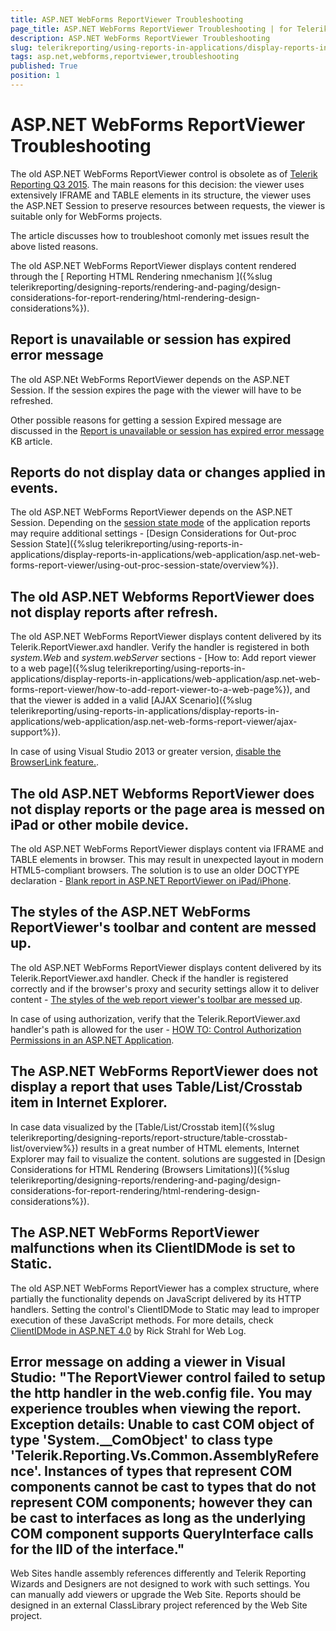 ```yaml
---
title: ASP.NET WebForms ReportViewer Troubleshooting
page_title: ASP.NET WebForms ReportViewer Troubleshooting | for Telerik Reporting Documentation
description: ASP.NET WebForms ReportViewer Troubleshooting
slug: telerikreporting/using-reports-in-applications/display-reports-in-applications/web-application/troubleshooting/asp.net-webforms-reportviewer-troubleshooting
tags: asp.net,webforms,reportviewer,troubleshooting
published: True
position: 1
---
```


# ASP.NET WebForms ReportViewer Troubleshooting



The old ASP.NET WebForms ReportViewer control is obsolete as of  [Telerik Reporting Q3 2015](http://www.telerik.com/support/whats-new/reporting/release-history/telerik-reporting-q3-2015-version-9-2-15-930).         The main reasons for this decision: the viewer uses extensively IFRAME and TABLE elements in its structure,         the viewer uses the ASP.NET Session to preserve resources between requests, the viewer is suitable only for WebForms projects.       

The  article discusses how to troubleshoot comonly met issues result the above listed reasons.

The old ASP.NET WebForms ReportViewer displays content rendered through the [        Reporting HTML Rendering nmechanism      ]({%slug telerikreporting/designing-reports/rendering-and-paging/design-considerations-for-report-rendering/html-rendering-design-considerations%}).       

## Report is unavailable or session has expired error message

The old ASP.NEt WebForms ReportViewer depends on the ASP.NET Session.           If the session expires the page with the viewer will have to be refreshed.         

Other possible reasons for getting a session Expired message are discussed in the  [Report is unavailable or session has expired error message](http://www.telerik.com/support/kb/reporting/deliver-reports-to-any-application/details/report-is-unavailable-or-session-has-expired-error-message)  KB article.         

## Reports do not display data or changes applied in events.

The old ASP.NET WebForms ReportViewer depends on the ASP.NET Session.           Depending on the  [session state mode](https://msdn.microsoft.com/en-us/library/ms178586.aspx)  of the application reports may require           additional settings - [Design Considerations for Out-proc Session State]({%slug telerikreporting/using-reports-in-applications/display-reports-in-applications/web-application/asp.net-web-forms-report-viewer/using-out-proc-session-state/overview%}).         

## The old ASP.NET Webforms ReportViewer does not display reports after refresh.

The old ASP.NET WebForms ReportViewer displays content delivered by its Telerik.ReportViewer.axd handler.           Verify the handler is registered in both *system.Web* and *system.webServer* sections -           [How to: Add report viewer to a web page]({%slug telerikreporting/using-reports-in-applications/display-reports-in-applications/web-application/asp.net-web-forms-report-viewer/how-to-add-report-viewer-to-a-web-page%}),           and that the viewer is added in a valid [AJAX Scenario]({%slug telerikreporting/using-reports-in-applications/display-reports-in-applications/web-application/asp.net-web-forms-report-viewer/ajax-support%}).         

In case of using Visual Studio 2013 or greater version,  [disable the BrowserLink feature.](http://www.asp.net/visual-studio/overview/2013/using-browser-link).         

## The old ASP.NET Webforms ReportViewer does not display reports or the page area is messed on iPad or other mobile device.

The old ASP.NET WebForms ReportViewer displays content via IFRAME and TABLE elements in browser.           This may result in unexpected layout in modern HTML5-compliant browsers.           The solution is to use an older DOCTYPE declaration -  [Blank report in ASP.NET ReportViewer on iPad/iPhone](http://www.telerik.com/support/kb/reporting/details/blank-report-in-asp.net-reportviewer-on-ipad-iphone).         

## The styles of the ASP.NET WebForms ReportViewer's toolbar and content are messed up.

The old ASP.NET WebForms ReportViewer displays content delivered by its Telerik.ReportViewer.axd handler.           Check if the handler is registered correctly and if the browser's proxy and security settings allow it to deliver content -  [The styles of the web report viewer's toolbar are messed up](http://www.telerik.com/support/kb/reporting/details/the-styles-of-the-web-report-viewer-s-toolbar-are-messed-up).         

In case of using authorization, verify that the Telerik.ReportViewer.axd handler's path is allowed for the user -  [HOW TO: Control Authorization Permissions in an ASP.NET Application](https://support.microsoft.com/en-us/kb/316871).         

## The ASP.NET WebForms ReportViewer does not display a report that uses Table/List/Crosstab item in Internet Explorer.

In case data visualized by the [Table/List/Crosstab item]({%slug telerikreporting/designing-reports/report-structure/table-crosstab-list/overview%})           results in a great number of HTML elements, Internet Explorer may fail to visualize the content. solutions are suggested in           [Design Considerations for HTML Rendering (Browsers Limitations)]({%slug telerikreporting/designing-reports/rendering-and-paging/design-considerations-for-report-rendering/html-rendering-design-considerations%}).         

## The ASP.NET WebForms ReportViewer malfunctions when its ClientIDMode is set to Static.

The old ASP.NET WebForms ReportViewer has a complex structure,           where partially the functionality depends on JavaScript delivered by its HTTP handlers.           Setting the control's ClientIDMode to Static may lead to improper execution of these JavaScript methods. For more details, check            [ClientIDMode in ASP.NET 4.0](https://weblog.west-wind.com/posts/2009/Nov/07/ClientIDMode-in-ASPNET-40)  by Rick Strahl for Web Log.         

## Error message on adding a viewer in Visual Studio: "The ReportViewer control failed to setup the http handler in the web.config file. You may experience troubles when viewing the report. Exception details: Unable to cast COM object of type 'System.__ComObject' to class type 'Telerik.Reporting.Vs.Common.AssemblyReference'. Instances of types that represent COM components cannot be cast to types that do not represent COM components; however they can be cast to interfaces as long as the underlying COM component supports QueryInterface calls for the IID of the interface."

Web Sites handle assembly references differently and Telerik Reporting Wizards and Designers are not designed to work with such settings.           You can manually add viewers or upgrade the Web Site. Reports should be designed in an external ClassLibrary project referenced by the Web Site project.         



